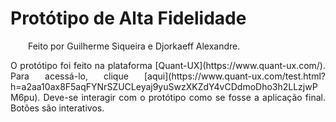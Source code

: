 # Protótipo de Alta Fidelidade

<p align="justify">&emsp;&emsp;Feito por Guilherme Siqueira e Djorkaeff Alexandre.</p>

<p align="justify">O protótipo foi feito na plataforma [Quant-UX](https://www.quant-ux.com/). Para acessá-lo, clique [aqui](https://www.quant-ux.com/test.html?h=a2aa10ax8F5aqFYNrSZUCLeyaj9yuSwzXKZdY4vCDdmoDho3h2LLzjwPM6pu). Deve-se interagir com o protótipo como se fosse a aplicação final. Botões são interativos.</p>
